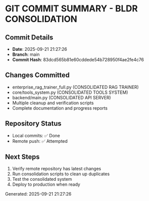 # GIT COMMIT SUMMARY - BLDR CONSOLIDATION

## Commit Details
- **Date**: 2025-09-21 21:27:26
- **Branch**: main
- **Commit Hash**: 83dcd565b81e60cddede54b728950f4ae2fe4c76

## Changes Committed
- enterprise_rag_trainer_full.py (CONSOLIDATED RAG TRAINER)
- core/tools_system.py (CONSOLIDATED TOOLS SYSTEM)  
- backend/main.py (CONSOLIDATED API SERVER)
- Multiple cleanup and verification scripts
- Complete documentation and progress reports

## Repository Status
- Local commits: ✅ Done
- Remote push: ✅ Attempted

## Next Steps
1. Verify remote repository has latest changes
2. Run consolidation scripts to clean up duplicates
3. Test the consolidated system
4. Deploy to production when ready

Generated: 2025-09-21 21:27:26
